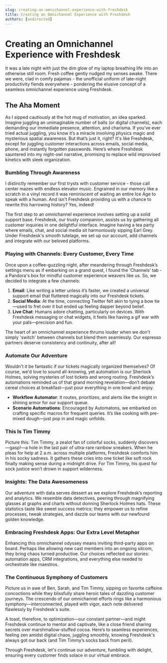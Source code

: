 ```yaml
---
slug: creating-an-omnichannel-experience-with-freshdesk
title: Creating an Omnichannel Experience with Freshdesk
authors: [undirected]
---
```



# Creating an Omnichannel Experience with Freshdesk

It was a late night with just the dim glow of my laptop breathing life into an otherwise still room. Fresh coffee gently nudged my senses awake. There we were, clad in comfy pajamas - the unofficial uniform of late-night productivity fiends everywhere - pondering the elusive concept of a seamless omnichannel experience using Freshdesk.

## The Aha Moment

As I sipped cautiously at the hot mug of motivation, an idea sparked. Imagine juggling an unimaginable number of balls (or digital channels), each demanding our immediate presence, attention, and charisma. If you’ve ever tried actual juggling, you know it’s a miracle involving physics magic and mysterious spatial awareness. But that’s just it, right? It's like Freshdesk, except for juggling customer interactions across emails, social media, phone, and instantly forgotten passwords. Here’s where Freshdesk sauntered into my night-owl narrative, promising to replace wild improvised kinetics with sleek organization.

### Bumbling Through Awareness

I distinctly remember our first trysts with customer service - those call center mazes with endless elevator music. Engrained in our memory like a scratch in a vinyl record it was reminiscent of waiting an entire Ice Age to speak with a human. And isn't Freshdesk providing us with a chance to rewrite this harrowing history? Yes, indeed! 

The first step to an omnichannel experience involves setting up a solid support base. Freshdesk, our trusty companion, assists us by gathering all customer inquiries in one delightful interface. Imagine having a tea party where emails, chat, and social media sit harmoniously sipping Earl Grey. Under Freshdesk's smooth tutelage, we set up our account, add channels and integrate with our beloved platforms.

### Playing with Channels: Every Customer, Every Time

Once upon a coffee-guzzling night, after meandering through Freshdesk’s settings menu as if embarking on a grand quest, I found the ‘Channels’ tab - a Pandora's box for mindful customer experience weavers like us. So, we decided to integrate a few channels:

1. **Email**: Like writing a letter unless it’s faster, we created a universal support email that fluttered magically into our Freshdesk tickets.
2. **Social Media**: At the time, connecting Twitter felt akin to tying a bow tie—used to fret over it but ended up feeling dapper beyond belief.
3. **Live Chat**: Humans adore chatting, particularly on devices. With Freshdesk messaging or chat widgets, it feels like having a gif war with your pals—precision and fun.

The heart of an omnichannel experience thrums louder when we don't simply 'switch' between channels but blend them seamlessly. Our espresso partners deserve consistency and continuity, after all!

### Automate Our Adventure

Wouldn't it be fantastic if our tickets magically organized themselves? Of course, we'd love to sound all-knowing, yet automation is our Sherlock Holmes, solving mysteries of lost tickets and wrong routing. Freshdesk’s automations reminded us of that grand morning revelation—don’t debate cereal choices at breakfast—just pour everything in one bowl and enjoy.

- **Workflow Automator**: It routes, prioritizes, and alerts like the knight in shining armor for our support queue.
- **Scenario Automations**: Encouraged by Automatons, we embarked on crafting specific macros for frequent queries. It’s like cooking with pre-mixed dough—just pop in and magic unfolds.

### This Is Tim Timmy

Picture this: Tim Timmy, a zealot fan of colorful socks, suddenly discovers—gasp!—a hole in the last pair of ultra-rare rainbow sneakers. When he pleas for help at 2 a.m. across multiple platforms, Freshdesk comforts him in his socky sadness. It gathers these cries into one ticket like soft rock finally making sense during a midnight drive. For Tim Timmy, his quest for sock justice won’t drown in support wilderness.

### Insights: The Data Awesomeness

Our adventure with data serves dessert as we explore Freshdesk’s reporting and analytics. We resemble data detectives, peering through magnifying glasses at graphs and charts without donning Sherlock Holmes hats. These statistics taste like sweet success metrics; they empower us to refine processes, tweak strategies, and dazzle our teams with our newfound golden knowledge.

### Embracing Freshdesk Apps: Our Extra Level Metaphor

Enhancing this omnichannel odyssey means inviting third-party apps on board. Perhaps like allowing new cast members into an ongoing sitcom, they bring chaos turned productive. Our choices reflected our stories: automation apps, CRM integrations, and everything else needed to orchestrate like maestros.

### The Continuous Symphony of Customers

Picture us in awe of Ben, Sarah, and Tim Timmy, sipping on favorite caffeine concoctions while they blissfully share heroic tales of dazzling customer journeys. The crescendo of our omnichannel efforts rings like a harmonious symphony—interconnected, played with vigor, each note delivered flawlessly by Freshdesk's suite.

A toast, therefore, to optimization—our constant partner—and might Freshdesk continue to mentor and captivate, like a close friend sharing secrets over marshmallow-stuffed cocoa. Here’s to seamless experiences, feeling zen amidst digital chaos, juggling smoothly, knowing Freshdesk's always got our back (and Tim Timmy’s socks back from peril).

Through Freshdesk, let's continue our adventure, fumbling with delight, ensuring every customer finds solace in our virtual embrace.